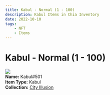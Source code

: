 ```yaml
---
title: Kabul - Normal (1 - 100)
description: Kabul Items in Chia Inventory
date: 2022-10-10
tags:
    - NFT
    - Items
---
```


# Kabul - Normal (1 - 100)
<div class="item_thumbnail">
<img loading="lazy" src="https://u4mdk3cesnq2pjkknhobyy6fpe7xpneb4dx3e7ircddodmz2gm.arweave.net/pxg1bESTYa_elSmncHGPFeT93tIHg77J9ERDG4bM6Mw"><br/>
<div><strong>Name:</strong> Kabul#501</div>
<div><strong>Item Type:</strong> Kabul</div>
<div><strong>Collection:</strong> <a href="https://www.spacescan.io/xch/nft/collection/col1lend2dcn558km4wcwta4xnkfv3xpcmlp9kyt0m909emvfxechlyqdl5ndg">City Illusion</a></div>
</div>

